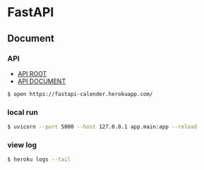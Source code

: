 # FastAPI

## Document

### API
- [API ROOT](https://fastapi-calender.herokuapp.com/)
- [API DOCUMENT](https://fastapi-calender.herokuapp.com/docs)

```sh
$ open https://fastapi-calender.herokuapp.com/
```

### local run

```sh
$ uvicorn --port 5000 --host 127.0.0.1 app.main:app --reload
```

### view log

```sh
$ heroku logs --tail
```
